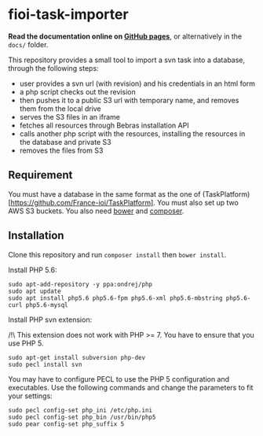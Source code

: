 # fioi-task-importer

**Read the documentation online on [GitHub pages](http://france-ioi.github.io/fioi-task-importer)**, or alternatively in the `docs/` folder.

This repository provides a small tool to import a svn task into a database, through the following steps:

- user provides a svn url (with revision) and his credentials in an html form
- a php script checks out the revision
- then pushes it to a public S3 url with temporary name, and removes them from the local drive
- serves the S3 files in an iframe
- fetches all resources through Bebras installation API
- calls another php script with the resources, installing the resources in the database and private S3
- removes the files from S3

## Requirement

You must have a database in the same format as the one of (TaskPlatform)[https://github.com/France-ioi/TaskPlatform]. You must also set up two AWS S3 buckets. You also need [bower](http://bower.io/) and [composer](https://getcomposer.org/).

## Installation

Clone this repository and run `composer install` then `bower install`.


Install PHP 5.6:

```
sudo apt-add-repository -y ppa:ondrej/php
sudo apt update
sudo apt install php5.6 php5.6-fpm php5.6-xml php5.6-mbstring php5.6-curl php5.6-mysql

```

Install PHP svn extension:

/!\ This extension does not work with PHP >= 7. You have
to ensure that you use PHP 5.

```
sudo apt-get install subversion php-dev
sudo pecl install svn
```

You may have to configure PECL to use the PHP 5 configuration and executables.
Use the following commands and change the parameters to fit your settings:

```
sudo pecl config-set php_ini /etc/php.ini
sudo pecl config-set php_bin /usr/bin/php5
sudo pear config-set php_suffix 5
```